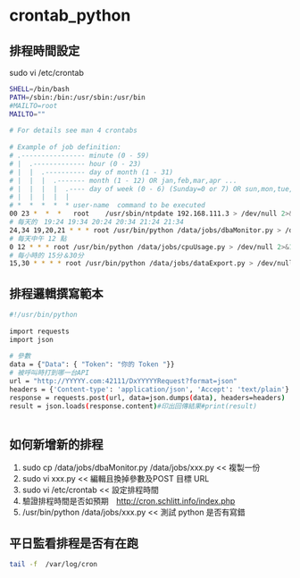 # crontab_python

## 排程時間設定

sudo vi /etc/crontab
```sh
SHELL=/bin/bash
PATH=/sbin:/bin:/usr/sbin:/usr/bin
#MAILTO=root
MAILTO=""
 
# For details see man 4 crontabs
 
# Example of job definition:
# .---------------- minute (0 - 59)
# |  .------------- hour (0 - 23)
# |  |  .---------- day of month (1 - 31)
# |  |  |  .------- month (1 - 12) OR jan,feb,mar,apr ...
# |  |  |  |  .---- day of week (0 - 6) (Sunday=0 or 7) OR sun,mon,tue,wed,thu,fri,sat
# |  |  |  |  |
# *  *  *  *  * user-name  command to be executed
00 23 *  *  *   root    /usr/sbin/ntpdate 192.168.111.3 > /dev/null 2>&1
# 每天的　19:24 19:34 20:24 20:34 21:24 21:34
24,34 19,20,21 * * * root /usr/bin/python /data/jobs/dbaMonitor.py > /dev/null 2>&1
# 每天中午 12 點
0 12 * * * root /usr/bin/python /data/jobs/cpuUsage.py > /dev/null 2>&1
# 每小時的 15分＆30分
15,30 * * * * root /usr/bin/python /data/jobs/dataExport.py > /dev/null 2>&1

```

## 排程邏輯撰寫範本
```sh
#!/usr/bin/python
 
import requests
import json
 
# 參數
data = {"Data": { "Token": "你的 Token "}}
# 被呼叫時打到哪一台API
url = "http://YYYYY.com:42111/DxYYYYYRequest?format=json"
headers = {'Content-type': 'application/json', 'Accept': 'text/plain'}
response = requests.post(url, data=json.dumps(data), headers=headers)
result = json.loads(response.content)#印出回傳結果#print(result)
 
 ```
 
## 如何新增新的排程
1. sudo cp /data/jobs/dbaMonitor.py /data/jobs/xxx.py  << 複製一份
2. sudo vi xxx.py << 編輯且換掉參數及POST 目標 URL
3. sudo vi /etc/crontab   << 設定排程時間
4. 驗證排程時間是否如預期　http://cron.schlitt.info/index.php
5. /usr/bin/python /data/jobs/xxx.py << 測試 python 是否有寫錯　

## 平日監看排程是否有在跑
```sh
tail -f  /var/log/cron
```
